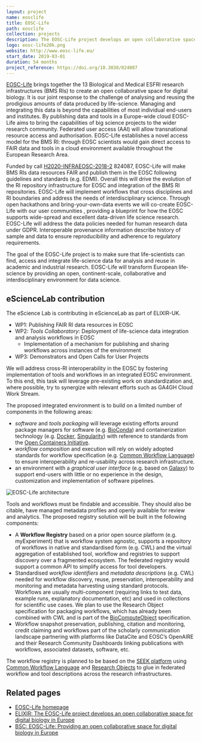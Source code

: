 ```yaml
---
layout: project
name: eosclife
title: EOSC-Life
path: eosclife
collection: projects
description: The EOSC-Life project develops an open collaborative space for digital biology in Europe
logo: eosc-life20k.png
website: http://www.eosc-life.eu/
start_date: 2019-03-01
duration: 54 months
project_reference: https://doi.org/10.3030/824087
---
```


[EOSC-Life](http://www.eosc-life.eu/) brings together the 13  Biological and Medical ESFRI research infrastructures (BMS RIs) to create an open collaborative space for digital biology.  It is our joint response to the challenge of analysing and reusing the prodigious amounts of data produced by life-science. Managing and integrating this data is beyond the capabilities of most individual end-users and institutes. By publishing data and tools in a Europe-wide cloud EOSC-Life aims to bring the capabilities of big science projects to the wider research community.  Federated user access (AAI) will allow transnational resource access and authorisation. EOSC-Life establishes a novel access model for the BMS RI: through EOSC scientists would gain direct access to FAIR data and tools in a cloud environment available throughout the European Research Area. 

Funded by call [H2020-INFRAEOSC-2018-2](https://cordis.europa.eu/programme/id/H2020_INFRAEOSC-04-2018) 824087, EOSC-Life will make BMS RIs data resources FAIR and publish  them in the EOSC following guidelines and standards (e.g. EDMI). Overall this will drive the evolution of the RI repository infrastructure for EOSC and integration of the BMS RI repositories. EOSC-Life will implement workflows that cross disciplines and RI boundaries and address the needs of interdisciplinary science. Through open hackathons and bring-your-own-data events we will co-create  EOSC-Life  with our user communities , providing a blueprint for how the EOSC supports wide-spread and excellent data-driven life science research. EOSC-Life will address the data policies needed for human research data under GDPR. Interoperable provenance information describe history of sample and data to ensure reproducibility and adherence to regulatory requirements.

The goal of the EOSC-Life project is to make sure that life-scientists can find, access and integrate life-science data for analysis and reuse in academic and industrial research. EOSC-Life will transform European life-science by providing an open, continent-scale, collaborative and interdisciplinary environment for data science.

## eScienceLab contribution

The eScience Lab is contributing in eScienceLab as part of ELIXIR-UK.

* WP1: Publishing FAIR RI data resources in EOSC
* WP2: _Tools Collaboratory_: Deployment of life-science data integration and analysis workflows in EOSC 
  * Implementation of a mechanism for publishing and sharing workflows across instances of the environment
* WP3: Demonstrators and Open Calls for User Projects

We will address cross-RI interoperability in the EOSC by fostering implementation of tools and workflows in
an integrated EOSC environment. To this end, this task will leverage pre-existing work on standardization and,
where possible, try to synergize with relevant efforts such as GA4GH Cloud Work Stream. 

The proposed integrated environment is to build on a limited number of components in the following areas:
* _software_ and _tools packaging_ will leverage existing efforts around package managers for software (e.g. [BioConda](https://bioconda.github.io/)) and containerization technology (e.g. [Docker](https://www.docker.com/), [Singularity](https://www.sylabs.io/singularity/)) with reference to standards from the [Open Containers Initiative](https://www.opencontainers.org/).
* _workflow composition_ and execution will rely on widely adopted standards for workflow specification (e.g. [Common Workflow Language](/activities/cwl/)) to ensure interoperability and re-usability across research infrastructure.
* an environment with a _graphical user interface_ (e.g. based on [Galaxy](http://galaxyproject.org/)) to support end-users with little or no experience in the design, customization and implementation of software pipelines.

![EOSC-Life architecture](/images/eosclife-architecture.png)

Tools and workflows must be findable and accessible. They should also be citable, have managed metadata profiles and openly available for review and analytics. The proposed registry solution will be built in the following components:

* A **Workflow Registry** based on a prior open source platform (e.g. myExperiment) that is workflow system agnostic, supports a repository of workflows in native and standardised form (e.g. CWL) and the virtual aggregation of established tool, workflow and registries to support discovery over a fragmented ecosystem.  The federated registry would support a common API to simplify access for tool developers.
* Standardised _workflow identifiers_ and _metadata descriptions_ (e.g. CWL) needed for workflow discovery, reuse, preservation, interoperability and monitoring and metadata harvesting using standard protocols.  Workflows are usually multi-component (requiring links to test data, example runs, explanatory documentation, etc) and used in collections for scientific use cases. We plan to use the Research Object specification for packaging workflows, which has already been combined with CWL and is part of the [BioComputeObject](http://biocomputeobject.org/) specification.
* Workflow snapshot preservation, publishing, citation and monitoring, credit claiming and workflows part of the scholarly communication landscape partnering with platforms like DataCite and EOSC’s OpenAIRE and their Research Community Dashboards linking publications with workflows, associated datasets, software, etc.

The workflow registry is planned to be based on the [SEEK platform](/products/seek/) using [Common Workflow Language](/activities/cwl/) and [Research Objects](/products/researchobject/) to glue in federated workflow and tool descriptions across the research infrastructures.

## Related pages

* [EOSC-Life homepage](http://www.eosc-life.eu/)
* [ELIXIR: The EOSC-Life project develops an open collaborative space for digital biology in Europe](https://elixir-europe.org/news/eosc-life-start)
* [BSC: EOSC-Life: Providing an open collaborative space for digital biology in Europe](https://www.bsc.es/es/research-and-development/projects/eosc-life-providing-open-collaborative-space-digital-biology)
